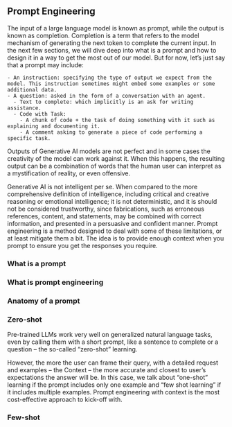 ## Prompt Engineering

The input of a large language model is known as prompt, while the output is known as completion. Completion is a term that refers to the model mechanism of generating the next token to complete the current input. In the next few sections, we will dive deep into what is a prompt and how to design it in a way to get the most out of our model. But for now, let’s just say that a prompt may include:

    - An instruction: specifying the type of output we expect from the model. This instruction sometimes might embed some examples or some additional data.
    - A question: asked in the form of a conversation with an agent.
      - Text to complete: which implicitly is an ask for writing assistance.
      - Code with Task:
        - A chunk of code + the task of doing something with it such as explaining and documenting it.
        - A comment asking to generate a piece of code performing a specific task.

Outputs of Generative AI models are not perfect and in some cases the creativity of the model can work against it.  When this happens, the resulting output can be a combination of words that the human user can interpret as a mystification of reality, or even offensive.

Generative AI is not intelligent per se.  When compared to the more comprehensive definition of intelligence, including critical and creative reasoning or emotional intelligence; it is not deterministic, and it is should not be considered trustworthy, since fabrications, such as erroneous references, content, and statements, may be combined with correct information, and presented in a persuasive and confident manner. Prompt engineering is a method designed to deal with some of these limitations, or at least mitigate them a bit.  The idea is to provide enough context when you prompt to ensure you get the responses you require.

### What is a prompt


### What is prompt engineering

### Anatomy of a prompt

### Zero-shot

Pre-trained LLMs work very well on generalized natural language tasks, even by calling them with a short prompt, like a sentence to complete or a question – the so-called “zero-shot” learning.

However, the more the user can frame their query, with a detailed request and examples – the Context – the more accurate and closest to user’s expectations the answer will be. In this case, we talk about “one-shot” learning if the prompt includes only one example and “few shot learning” if it includes multiple examples. Prompt engineering with context is the most cost-effective approach to kick-off with.

### Few-shot

